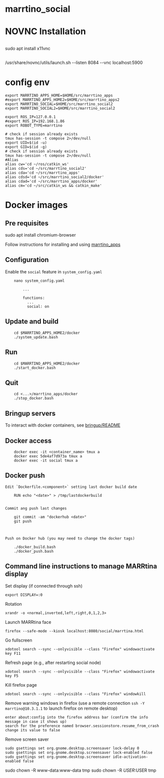 # marrtino_social

# NOVNC Installation
## 
   sudo apt install x11vnc
## 
   /usr/share/novnc/utils/launch.sh --listen 8084 --vnc localhost:5900


# config env

    
    export MARRTINO_APPS_HOME=$HOME/src/marrtino_apps
    #export MARRTINO_APPS_HOME2=$HOME/src/marrtino_apps2
    export MARRTINO_SOCIAL=$HOME/src/marrtino_social2
    export MARRTINO_SOCIAL2=$HOME/src/marrtino_social2

    export ROS_IP=127.0.0.1
    #export ROS_IP=192.168.1.86
    export ROBOT_TYPE=marrtino

    # check if session already exists
    tmux has-session -t compose 2>/dev/null
    export UID=$(id -u)
    export GID=$(id -g)
    # check if session already exists
    tmux has-session -t compose 2>/dev/null
    #Alias
    alias cw='cd ~/ros/catkin_ws'
    alias cds='cd ~/src/marrtino_social2'
    alias cda='cd ~/src/marrtino_apps' 
    alias cdsd='cd ~/src/marrtino_social2/docker'
    alias cdad='cd ~/src/marrtino_apps/docker'
    alias cm='cd ~/src/catkin_ws && catkin_make'

# Docker images

## Pre requisites

sudo apt install chromium-browser


Follow instructions for installing and using [marrtino_apps](https://bitbucket.org/iocchi/marrtino_apps/src/master/docker)


## Configuration

Enable the `social` feature in `system_config.yaml`

        nano system_config.yaml

            ...

            functions:
              ...
              social: on



## Update and build

        cd $MARRTINO_APPS_HOME2/docker
        ./system_update.bash

## Run

        cd $MARRTINO_APPS_HOME2/docker
        ./start_docker.bash

## Quit

        cd <...>/marrtino_apps/docker
        ./stop_docker.bash


## Bringup servers

To interact with docker containers, see 
[bringup/README](https://bitbucket.org/iocchi/marrtino_apps/src/master/bringup/README.md)

## Docker access

        docker exec -it <container_name> tmux a
        docker exec 5de4af7d973a tmux a
        docker exec -it social tmux a


## Docker push

    Edit `Dockerfile.<component>` setting last docker build date

        RUN echo "<date>" > /tmp/lastdockerbuild


    Commit ang push last changes

        git commit -am "dockerhub <date>"
        git push



    Push on Docker hub (you may need to change the docker tags)

        ./docker_build.bash
        ./docker_push.bash


## Command line instructions to manage MARRtina display

Set display (if connected through ssh)

    export DISPLAY=:0

Rotation

    xrandr -o <normal,inverted,left,right,0,1,2,3>

Launch MARRtina face

    firefox --safe-mode --kiosk localhost:8080/social/marrtina.html

Go fullscreen
    
    xdotool search --sync --onlyvisible --class "Firefox" windowactivate key F11

Refresh page (e.g., after restarting social node)

    xdotool search --sync --onlyvisible --class "Firefox" windowactivate key F5

Kill firefox page

    xdotool search --sync --onlyvisible --class "Firefox" windowkill


Remove warning windows in firefox (use a remote connection `ssh -Y marrtino@10.3.1.1` to launch firefox on remote desktop)

    enter about:config into the firefox address bar (confirm the info message in case it shows up) 
    search for the preference named browser.sessionstore.resume_from_crash change its value to false


Remove screen saver

    sudo gsettings set org.gnome.desktop.screensaver lock-delay 0
    sudo gsettings set org.gnome.desktop.screensaver lock-enabled false
    sudo gsettings set org.gnome.desktop.screensaver idle-activation-enabled false


sudo chown -R www-data:www-data tmp
 sudo chown -R $USER:$USER tmp
